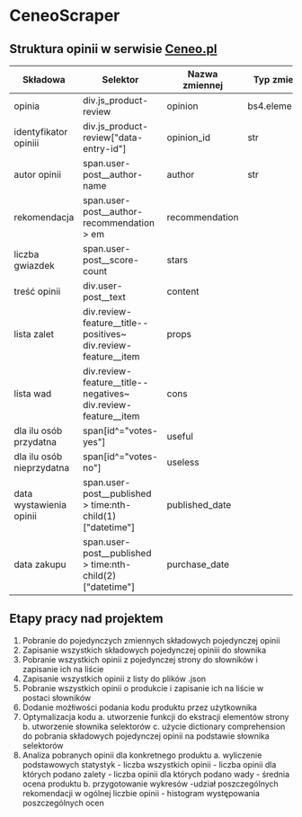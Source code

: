 # CeneoScraper

## Struktura opinii w serwisie [Ceneo.pl](https://www.ceneo.pl/)

|Składowa|Selektor|Nazwa zmiennej|Typ zmiennej|
|---------|---------|-------------|-------------|
|opinia|div.js_product-review|opinion|bs4.element.Tag||
|identyfikator opiniii|div.js_product-review["data-entry-id"\]|opinion_id|str|
|autor opinii|span.user-post__author-name|author|str|
|rekomendacja|span.user-post__author-recommendation > em|recommendation||
|liczba gwiazdek|span.user-post__score-count|stars||
|treść opinii|div.user-post__text|content||
|lista zalet|div.review-feature__title--positives~ div.review-feature__item|props||
|lista wad|div.review-feature__title--negatives~ div.review-feature__item|cons||
|dla ilu osób przydatna|span[id^="votes-yes"]|useful||
|dla ilu osób nieprzydatna|span[id^="votes-no"]|useless||
|data wystawienia opinii|span.user-post__published > time:nth-child(1)["datetime"]|published_date||
|data zakupu|span.user-post__published > time:nth-child(2)["datetime"]|purchase_date||

## Etapy pracy nad projektem
1. Pobranie do pojedynczych zmiennych składowych pojedynczej opinii
2. Zapisanie wszystkich składowych pojedynczej opiniii do słownika
3. Pobranie wszystkich opinii z pojedynczej strony do słowników i zapisanie ich na liście
4. Zapisanie wszystkich opinii z listy do plików .json
5. Pobranie wszystkich opinii o produkcie i zapisanie ich na liście w postaci słowników
6. Dodanie możłiwości podania kodu produktu przez użytkownika
7. Optymalizacja kodu
    a. utworzenie funkcji do ekstracji elementów strony
    b. utworzenie słownika selektorów
    c. użycie dictionary comprehension do pobrania składowych pojedynczej opinii na podstawie słownika selektorów
8. Analiza pobranych opinii dla konkretnego produktu
    a. wyliczenie podstawowych statystyk 
        - liczba wszystkich opinii
        - liczba opinii dla których podano zalety
        - liczba opinii dla których podano wady
        - średnia ocena produktu
    b. przygotowanie wykresów
        -udział poszczególnych rekomendacji w ogólnej liczbie opinii
        - histogram występowania poszczególnych ocen